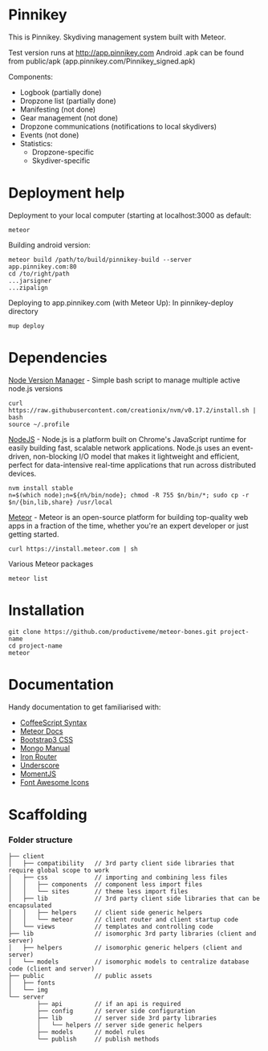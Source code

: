 Pinnikey
============

This is Pinnikey. Skydiving management system built with Meteor.

Test version runs at http://app.pinnikey.com
Android .apk can be found from public/apk (app.pinnikey.com/Pinnikey_signed.apk)

Components:

* Logbook (partially done)
* Dropzone list (partially done)
* Manifesting (not done)
* Gear management (not done)
* Dropzone communications (notifications to local skydivers)
* Events (not done)
* Statistics:
  * Dropzone-specific
  * Skydiver-specific

Deployment help
==============

Deployment to your local computer (starting at localhost:3000 as default:

```
meteor
```

Building android version:
```
meteor build /path/to/build/pinnikey-build --server app.pinnikey.com:80
cd /to/right/path
...jarsigner
...zipalign
```

Deploying to app.pinnikey.com (with Meteor Up):
In pinnikey-deploy directory 
```
mup deploy
```


Dependencies
============

[Node Version Manager](https://github.com/creationix/nvm) - Simple bash script to manage multiple active node.js versions

    curl https://raw.githubusercontent.com/creationix/nvm/v0.17.2/install.sh | bash
    source ~/.profile

[NodeJS](http://nodejs.org/) - Node.js is a platform built on Chrome's JavaScript runtime for easily building fast, scalable network applications. Node.js uses an event-driven, non-blocking I/O model that makes it lightweight and efficient, perfect for data-intensive real-time applications that run across distributed devices.
    
    nvm install stable
    n=$(which node);n=${n%/bin/node}; chmod -R 755 $n/bin/*; sudo cp -r $n/{bin,lib,share} /usr/local

[Meteor](http://www.meteor.com) - Meteor is an open-source platform for building top-quality web apps in a fraction of the time, whether you're an expert developer or just getting started.

    curl https://install.meteor.com | sh

Various Meteor packages
    
    meteor list

Installation
============

    git clone https://github.com/productiveme/meteor-bones.git project-name
    cd project-name
    meteor

Documentation
=============

Handy documentation to get familiarised with:

- [CoffeeScript Syntax](http://coffeescript.org/)
- [Meteor Docs](http://docs.meteor.com/)
- [Bootstrap3 CSS](http://getbootstrap.com/css/)
- [Mongo Manual](http://docs.mongodb.org/manual/)
- [Iron Router](https://github.com/EventedMind/iron-router/blob/0.9/DOCS.md)
- [Underscore](http://underscorejs.org/)
- [MomentJS](http://momentjs.com/docs/)
- [Font Awesome Icons](http://fortawesome.github.io/Font-Awesome/icons/)

Scaffolding
===========

### Folder structure

```
├── client
│   ├── compatibility   // 3rd party client side libraries that require global scope to work
│   ├── css             // importing and combining less files
│   │   ├── components  // component less import files
│   │   └── sites       // theme less import files
│   ├── lib             // 3rd party client side libraries that can be encapsulated
│   │   ├── helpers     // client side generic helpers
│   │   └── meteor      // client router and client startup code
│   └── views           // templates and controlling code
├── lib                 // isomorphic 3rd party libraries (client and server)
│   ├── helpers         // isomorphic generic helpers (client and server)
│   └── models          // isomorphic models to centralize database code (client and server)
├── public              // public assets
│   ├── fonts
│   └── img
└── server
        ├── api         // if an api is required
        ├── config      // server side configuration
        ├── lib         // server side 3rd party libraries
        │   └── helpers // server side generic helpers
        ├── models      // model rules
        └── publish     // publish methods
```